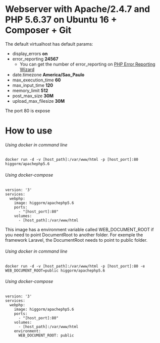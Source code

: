 # Webserver with Apache/2.4.7 and PHP 5.6.37 on Ubuntu 16 + Composer + Git

The default virtualhost has default params:
- display_errors **on**
- error_reporting **24567**
  - You can get the number of error_reporting on [PHP Error Reporting Wizard](http://www.bx.com.au/tools/ultimate-php-error-reporting-wizard)
- date.timezone **America/Sao_Paulo**
- max_execution_time **60**
- max_input_time **120**
- memory_limit **512**
- post_max_size **30M**
- upload_max_filesize **30M**

The port 80 is expose

# How to use
###### Using docker in command line
```
docker run -d -v [host_path]:/var/www/html -p [host_port]:80 higgorm/apachephp5.6
```

###### Using docker-compose
```
version: '3'
services:
  webphp:
    image: higgorm/apachephp5.6
    ports:
      - "[host_port]:80"
    volumes:
      - [host_path]:/var/www/html

```

This image has a environment variable called WEB_DOCUMENT_ROOT if you need to point DocumentRoot to another folder. For exemple the framework Laravel, the DocumentRoot needs to point to public folder.

###### Using docker in command line
```
docker run -d -v [host_path]:/var/www/html -p [host_port]:80 -e WEB_DOCUMENT_ROOT=public higgorm/apachephp5.6
```

###### Using docker-compose
```
version: '3'
services:
  webphp:
    image: higgorm/apachephp5.6
    ports:
      - "[host_port]:80"
    volumes:
      - [host_path]:/var/www/html
    environment:
      WEB_DOCUMENT_ROOT: public
```
